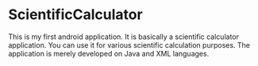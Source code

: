 # ScientificCalculator
This is my first android application.
It is basically a scientific calculator application.
You can use it for various scientific calculation purposes.
The application is merely developed on Java and XML languages.
